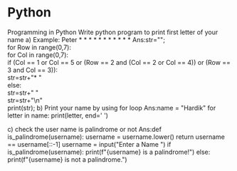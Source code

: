# Python
Programming in Python
Write python program to print first letter of your name 
a) Example: Peter
               *      *
               *             *
               *              *
               *      *
               *
               *
               *
Ans:str="";    
for Row in range(0,7):    
    for Col in range(0,7):     
        if (Col == 1 or Col == 5 or (Row == 2 and (Col == 2 or Col == 4)) or (Row == 3 and Col == 3)):  
            str=str+"* "    
        else:      
            str=str+"  "    
    str=str+"\n"    
print(str);
b) Print your name by using for loop
Ans:name = "Hardik"
for letter in name:
    print(letter, end=' ')

c) check the user name is palindrome or not
Ans:def is_palindrome(username):
    username = username.lower()
    return username == username[::-1]
username = input("Enter a Name ")
if is_palindrome(username):
    print(f"{username} is a palindrome!")
else:
    print(f"{username} is not a palindrome.")
